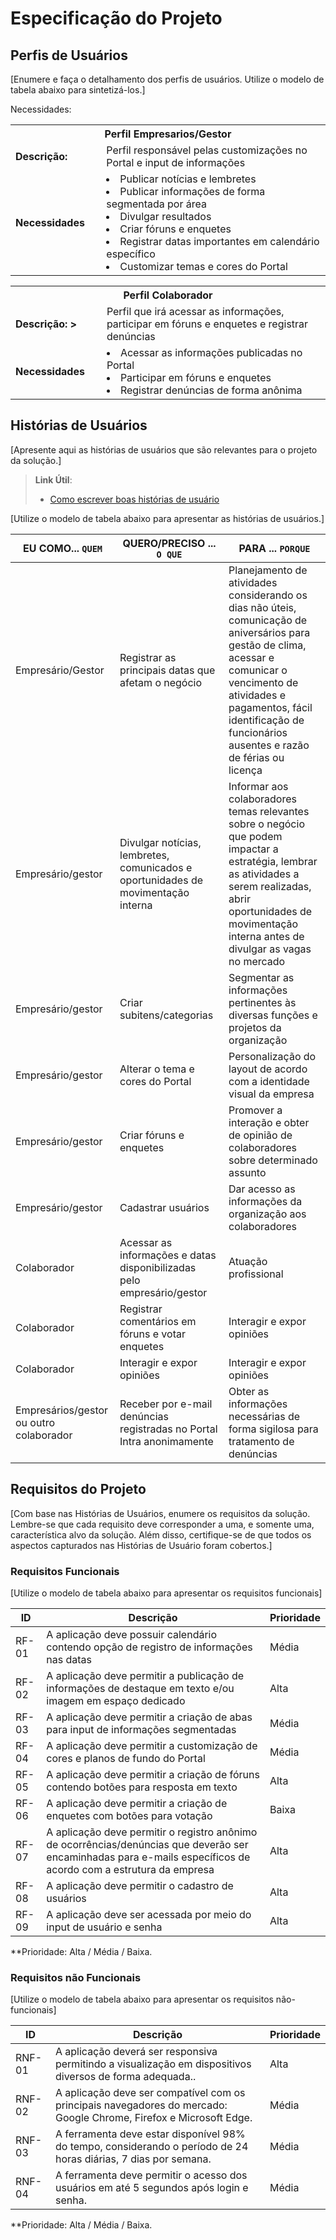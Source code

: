 # Especificação do Projeto

## Perfis de Usuários

[Enumere e faça o detalhamento dos perfis de usuários. Utilize o modelo de tabela abaixo para sintetizá-los.]

<table>
<tbody>
<tr align=center>
<th colspan="2">Perfil Empresarios/Gestor </th>
</tr> Necessidades: 
<tr>
<td width="150px"><b>Descrição:  </b></td>
<td width="600px">Perfil responsável pelas customizações no Portal e input de informações</td>
</tr>
<tr>
<td><b>Necessidades</b></td>
<td>
<li>Publicar notícias e lembretes</li>
<li>Publicar informações de forma segmentada por área</li>
<li>Divulgar resultados</li>
<li>Criar fóruns e enquetes</li>
<li>Registrar datas importantes em calendário específico</li>
<li>Customizar temas e cores do Portal</li>
</td>
</tr>
</tbody>
</table>

<table>
<tbody>
<tr align=center>
<th colspan="2">Perfil Colaborador </th>
</tr>
<tr>
<td width="150px"><b>Descrição: ></b></td>
<td width="600px">Perfil que irá acessar as informações, participar em fóruns e enquetes e registrar denúncias</td> 
</tr>
<tr>
<td><b>Necessidades</b></td>
<td>
<li>Acessar as informações publicadas no Portal</li>
<li>Participar em fóruns e enquetes</li>
<li>Registrar denúncias de forma anônima</li>
</td>
</tr>
</tbody>
</table>


## Histórias de Usuários

[Apresente aqui as histórias de usuários que são relevantes para o projeto da solução.]

> **Link Útil**:
> - [Como escrever boas histórias de usuário](https://medium.com/vertice/como-escrever-boas-users-stories-hist%C3%B3rias-de-usu%C3%A1rios-b29c75043fac)

[Utilize o modelo de tabela abaixo para apresentar as histórias de usuários.]

|EU COMO... `QUEM`   | QUERO/PRECISO ... `O QUE` |PARA ... `PORQUE`                 |
|--------------------|----------------------------------|----------------------------------------------------------------------------------------------------------|
| Empresário/Gestor                | Registrar as principais datas que afetam o negócio                      | Planejamento de atividades considerando os dias não úteis, comunicação de aniversários para gestão de clima, acessar e comunicar   o vencimento de atividades e pagamentos, fácil identificação de funcionários ausentes e razão de férias ou licença                            |
| Empresário/gestor               | Divulgar notícias, lembretes, comunicados e oportunidades de movimentação interna                       | Informar aos colaboradores temas relevantes sobre o negócio que podem impactar a estratégia, lembrar as atividades a serem realizadas, abrir oportunidades de movimentação interna antes de divulgar as vagas no mercado                              |
| Empresário/gestor             | Criar subitens/categorias                       | Segmentar as informações pertinentes às diversas funções e projetos da organização                              |
| Empresário/gestor            | Alterar o tema e cores do Portal                       | Personalização do layout de acordo com a identidade visual da empresa                              |
| Empresário/gestor               | Criar fóruns e enquetes                      | Promover a interação e obter de opinião de colaboradores sobre determinado assunto                             |
| Empresário/gestor               | Cadastrar usuários                       | Dar acesso as informações da organização aos colaboradores                              |
| Colaborador               | Acessar as informações e datas disponibilizadas pelo empresário/gestor                       | Atuação profissional                              |
| Colaborador               | Registrar comentários em fóruns e votar enquetes                       | Interagir e expor opiniões                              |
| Colaborador               | Interagir e expor opiniões                       | Interagir e expor opiniões                              |
| Empresários/gestor ou outro colaborador               | Receber por e-mail denúncias registradas no Portal Intra anonimamente                       | Obter as informações necessárias de forma sigilosa para tratamento de denúncias                              |
## Requisitos do Projeto

[Com base nas Histórias de Usuários, enumere os requisitos da solução. Lembre-se que cada requisito deve corresponder a uma, e somente uma, característica alvo da solução. Além disso, certifique-se de que todos os aspectos capturados nas Histórias de Usuário foram cobertos.]

### Requisitos Funcionais

[Utilize o modelo de tabela abaixo para apresentar os requisitos funcionais]

|ID    | Descrição                | Prioridade |
|-------|---------------------------------|----|
| RF-01 |A aplicação deve possuir calendário contendo opção de registro de informações nas datas | Média |  
| RF-02| A aplicação deve permitir a publicação de informações de destaque em texto e/ou imagem em espaço dedicado | Alta |
| RF-03| A aplicação deve permitir a criação de abas para input de informações segmentadas | Média |
| RF-04| A aplicação deve permitir a customização de cores e planos de fundo do Portal | Média |
| RF-05| A aplicação deve permitir a criação de fóruns contendo botões para resposta em texto | Alta |
| RF-06| A aplicação deve permitir a criação de enquetes com botões para votação | Baixa |
| RF-07| A aplicação deve permitir o registro anônimo de ocorrências/denúncias que deverão ser encaminhadas para e-mails específicos de acordo com a estrutura da empresa | Alta |
| RF-08| A aplicação deve permitir o cadastro de usuários | Alta |
| RF-09| A aplicação deve ser acessada por meio do input de usuário e senha | Alta |

**Prioridade: Alta / Média / Baixa. 

### Requisitos não Funcionais

[Utilize o modelo de tabela abaixo para apresentar os requisitos não-funcionais]

|ID      | Descrição               |Prioridade |
|--------|-------------------------|----|
| RNF-01 | A aplicação deverá ser responsiva permitindo a visualização em dispositivos diversos de forma adequada..| Alta | 
| RNF-02 |A aplicação deve ser compatível com os principais navegadores do mercado: Google Chrome, Firefox e Microsoft Edge. | Média|
| RNF-03 | A ferramenta deve estar disponível 98% do tempo, considerando o período de 24 horas diárias, 7 dias por semana. | Média| 
| RNF-04 |A ferramenta deve permitir o acesso dos usuários em até 5 segundos após login e senha. | Média| 

**Prioridade: Alta / Média / Baixa. 

